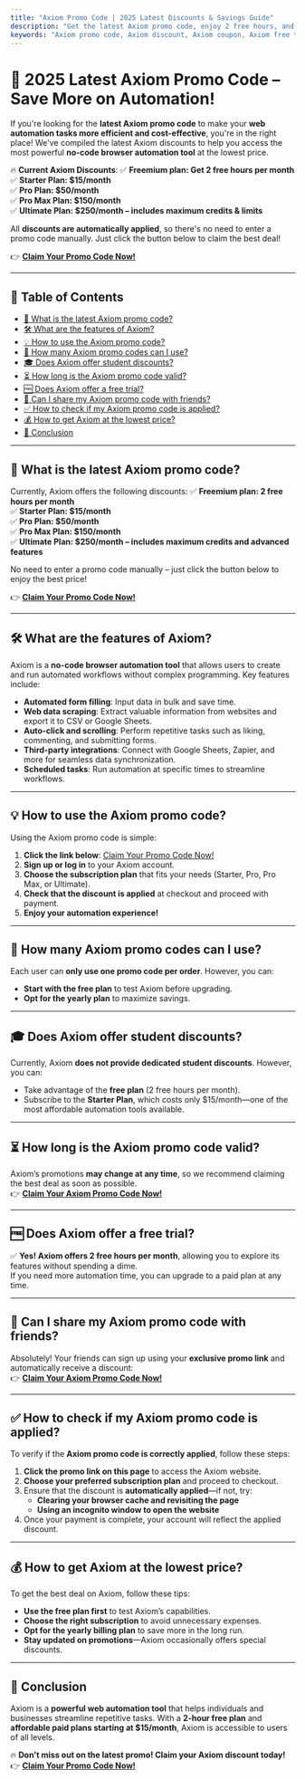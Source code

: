 ```yaml
---
title: "Axiom Promo Code | 2025 Latest Discounts & Savings Guide"
description: "Get the latest Axiom promo code, enjoy 2 free hours, and upgrade to paid plans at the best discounts. Click the link on this page to register, and the discount will be automatically applied to your account!"
keywords: "Axiom promo code, Axiom discount, Axiom coupon, Axiom free trial, Axiom savings"
---
```


# 🎯 2025 Latest Axiom Promo Code – Save More on Automation!

If you're looking for the **latest Axiom promo code** to make your **web automation tasks more efficient and cost-effective**, you're in the right place! We've compiled the latest Axiom discounts to help you access the most powerful **no-code browser automation tool** at the lowest price.

🔥 **Current Axiom Discounts**:
✅ **Freemium plan: Get 2 free hours per month**  
✅ **Starter Plan: $15/month**  
✅ **Pro Plan: $50/month**  
✅ **Pro Max Plan: $150/month**  
✅ **Ultimate Plan: $250/month – includes maximum credits & limits**  

All **discounts are automatically applied**, so there's no need to enter a promo code manually. Just click the button below to claim the best deal!  

👉 **[Claim Your Promo Code Now!](https://bit.ly/4iP2LAC)**  

---

## 📌 Table of Contents
- [🔖 What is the latest Axiom promo code?](#-what-is-the-latest-axiom-promo-code)
- [🛠 What are the features of Axiom?](#-what-are-the-features-of-axiom)
- [💡 How to use the Axiom promo code?](#-how-to-use-the-axiom-promo-code)
- [🔢 How many Axiom promo codes can I use?](#-how-many-axiom-promo-codes-can-i-use)
- [🎓 Does Axiom offer student discounts?](#-does-axiom-offer-student-discounts)
- [⏳ How long is the Axiom promo code valid?](#-how-long-is-the-axiom-promo-code-valid)
- [🆓 Does Axiom offer a free trial?](#-does-axiom-offer-a-free-trial)
- [👥 Can I share my Axiom promo code with friends?](#-can-i-share-my-axiom-promo-code-with-friends)
- [✅ How to check if my Axiom promo code is applied?](#-how-to-check-if-my-axiom-promo-code-is-applied)
- [💰 How to get Axiom at the lowest price?](#-how-to-get-axiom-at-the-lowest-price)
- [🏁 Conclusion](#-conclusion)

---

## 🔖 What is the latest Axiom promo code?

Currently, Axiom offers the following discounts:
✅ **Freemium plan: 2 free hours per month**  
✅ **Starter Plan: $15/month**  
✅ **Pro Plan: $50/month**  
✅ **Pro Max Plan: $150/month**  
✅ **Ultimate Plan: $250/month – includes maximum credits and advanced features**  

No need to enter a promo code manually – just click the button below to enjoy the best price!  

👉 **[Claim Your Promo Code Now!](https://bit.ly/4iP2LAC)**  

---

## 🛠 What are the features of Axiom?

Axiom is a **no-code browser automation tool** that allows users to create and run automated workflows without complex programming. Key features include:

- **Automated form filling**: Input data in bulk and save time.  
- **Web data scraping**: Extract valuable information from websites and export it to CSV or Google Sheets.  
- **Auto-click and scrolling**: Perform repetitive tasks such as liking, commenting, and submitting forms.  
- **Third-party integrations**: Connect with Google Sheets, Zapier, and more for seamless data synchronization.  
- **Scheduled tasks**: Run automation at specific times to streamline workflows.  

---

## 💡 How to use the Axiom promo code?

Using the Axiom promo code is simple:
1. **Click the link below**: [Claim Your Promo Code Now!](https://bit.ly/4iP2LAC)  
2. **Sign up or log in** to your Axiom account.  
3. **Choose the subscription plan** that fits your needs (Starter, Pro, Pro Max, or Ultimate).  
4. **Check that the discount is applied** at checkout and proceed with payment.  
5. **Enjoy your automation experience!**  

---

## 🔢 How many Axiom promo codes can I use?

Each user can **only use one promo code per order**. However, you can:
- **Start with the free plan** to test Axiom before upgrading.  
- **Opt for the yearly plan** to maximize savings.  

---

## 🎓 Does Axiom offer student discounts?

Currently, Axiom **does not provide dedicated student discounts**. However, you can:
- Take advantage of the **free plan** (2 free hours per month).  
- Subscribe to the **Starter Plan**, which costs only $15/month—one of the most affordable automation tools available.  

---

## ⏳ How long is the Axiom promo code valid?

Axiom’s promotions **may change at any time**, so we recommend claiming the best deal as soon as possible.  
👉 **[Claim Your Axiom Promo Code Now!](https://bit.ly/4iP2LAC)**  

---

## 🆓 Does Axiom offer a free trial?

✅ **Yes! Axiom offers 2 free hours per month**, allowing you to explore its features without spending a dime.  
If you need more automation time, you can upgrade to a paid plan at any time.  

---

## 👥 Can I share my Axiom promo code with friends?

Absolutely! Your friends can sign up using your **exclusive promo link** and automatically receive a discount:  
👉 **[Claim Your Axiom Promo Code Now!](https://bit.ly/4iP2LAC)**  

---

## ✅ How to check if my Axiom promo code is applied?

To verify if the **Axiom promo code is correctly applied**, follow these steps:
1. **Click the promo link on this page** to access the Axiom website.  
2. **Choose your preferred subscription plan** and proceed to checkout.  
3. Ensure that the discount is **automatically applied**—if not, try:
   - **Clearing your browser cache and revisiting the page**  
   - **Using an incognito window to open the website**  
4. Once your payment is complete, your account will reflect the applied discount.  

---

## 💰 How to get Axiom at the lowest price?

To get the best deal on Axiom, follow these tips:
- **Use the free plan first** to test Axiom’s capabilities.  
- **Choose the right subscription** to avoid unnecessary expenses.  
- **Opt for the yearly billing plan** to save more in the long run.  
- **Stay updated on promotions**—Axiom occasionally offers special discounts.  

---

## 🏁 Conclusion

Axiom is a **powerful web automation tool** that helps individuals and businesses streamline repetitive tasks. With a **2-hour free plan** and **affordable paid plans starting at $15/month**, Axiom is accessible to users of all levels.  

🔥 **Don't miss out on the latest promo! Claim your Axiom discount today!**  
👉 **[Claim Your Promo Code Now!](https://bit.ly/4iP2LAC)**  
